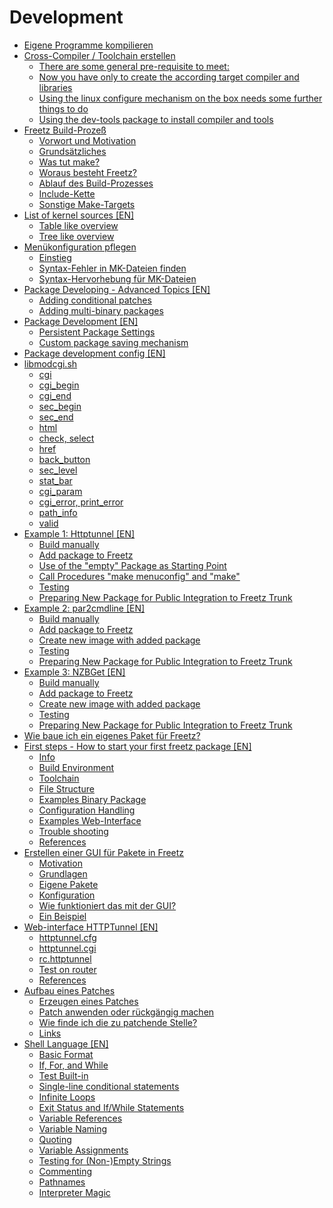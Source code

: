 [//]: # ( Do not edit this file! Run generate.sh to create it. )

# Development
 - [Eigene Programme kompilieren](compile_own_progs.md)
 - [Cross-Compiler / Toolchain erstellen](create_cross-compiler_toolchain.md)
    * [There are some general pre-requisite to meet:](create_cross-compiler_toolchain.md#there-are-some-general-pre-requisite-to-meet)
    * [Now you have only to create the according target compiler and libraries](create_cross-compiler_toolchain.md#now-you-have-only-to-create-the-according-target-compiler-and-libraries)
    * [Using the linux configure mechanism on the box needs some further things to do](create_cross-compiler_toolchain.md#using-the-linux-configure-mechanism-on-the-box-needs-some-further-things-to-do)
    * [Using the dev-tools package to install compiler and tools](create_cross-compiler_toolchain.md#using-the-dev-tools-package-to-install-compiler-and-tools)
 - [Freetz Build-Prozeß](freetz_make.md)
    * [Vorwort und Motivation](freetz_make.md#vorwort-und-motivation)
    * [Grundsätzliches](freetz_make.md#grundsätzliches)
    * [Was tut make?](freetz_make.md#was-tut-make)
    * [Woraus besteht Freetz?](freetz_make.md#woraus-besteht-freetz)
    * [Ablauf des Build-Prozesses](freetz_make.md#ablauf-des-build-prozesses)
    * [Include-Kette](freetz_make.md#include-kette)
    * [Sonstige Make-Targets](freetz_make.md#sonstige-make-targets)
 - [List of kernel sources [EN]](kernel_sources.en.md)
    * [Table like overview](kernel_sources.en.md#table-like-overview)
    * [Tree like overview](kernel_sources.en.md#tree-like-overview)
 - [Menükonfiguration pflegen](menuconfig.md)
    * [Einstieg](menuconfig.md#einstieg)
    * [Syntax-Fehler in MK-Dateien finden](menuconfig.md#syntax-fehler-in-mk-dateien-finden)
    * [Syntax-Hervorhebung für MK-Dateien](menuconfig.md#syntax-hervorhebung-für-mk-dateien)
 - [Package Developing - Advanced Topics [EN]](package_development_advanced.en.md)
    * [Adding conditional patches](package_development_advanced.en.md#adding-conditional-patches)
    * [Adding multi-binary packages](package_development_advanced.en.md#adding-multi-binary-packages)
 - [Package Development [EN]](package_development_basics.en.md)
    * [Persistent Package Settings](package_development_basics.en.md#persistent-package-settings)
    * [Custom package saving mechanism](package_development_basics.en.md#custom-package-saving-mechanism)
 - [Package development config [EN]](package_development_config.en.md)
 - [libmodcgi.sh](package_development_libmodcgi.md)
    * [cgi](package_development_libmodcgi.md#cgi)
    * [cgi_begin](package_development_libmodcgi.md#cgi-begin)
    * [cgi_end](package_development_libmodcgi.md#cgi-end)
    * [sec_begin](package_development_libmodcgi.md#sec-begin)
    * [sec_end](package_development_libmodcgi.md#sec-end)
    * [html](package_development_libmodcgi.md#html)
    * [check, select](package_development_libmodcgi.md#check-select)
    * [href](package_development_libmodcgi.md#href)
    * [back_button](package_development_libmodcgi.md#back-button)
    * [sec_level](package_development_libmodcgi.md#sec-level)
    * [stat_bar](package_development_libmodcgi.md#stat-bar)
    * [cgi_param](package_development_libmodcgi.md#cgi-param)
    * [cgi_error, print_error](package_development_libmodcgi.md#cgi-error-print-error)
    * [path_info](package_development_libmodcgi.md#path-info)
    * [valid](package_development_libmodcgi.md#valid)
 - [Example 1: Httptunnel [EN]](package_development_pkgexample1.en.md)
    * [Build manually](package_development_pkgexample1.en.md#build-manually)
    * [Add package to Freetz](package_development_pkgexample1.en.md#add-package-to-freetz)
    * [Use of the "empty" Package as Starting Point](package_development_pkgexample1.en.md#use-of-the-empty-package-as-starting-point)
    * [Call Procedures "make menuconfig" and "make"](package_development_pkgexample1.en.md#call-procedures-make-menuconfig-and-make)
    * [Testing](package_development_pkgexample1.en.md#testing)
    * [Preparing New Package for Public Integration to Freetz Trunk](package_development_pkgexample1.en.md#preparing-new-package-for-public-integration-to-freetz-trunk)
 - [Example 2: par2cmdline [EN]](package_development_pkgexample2.en.md)
    * [Build manually](package_development_pkgexample2.en.md#build-manually)
    * [Add package to Freetz](package_development_pkgexample2.en.md#add-package-to-freetz)
    * [Create new image with added package](package_development_pkgexample2.en.md#create-new-image-with-added-package)
    * [Testing](package_development_pkgexample2.en.md#testing)
    * [Preparing New Package for Public Integration to Freetz Trunk](package_development_pkgexample2.en.md#preparing-new-package-for-public-integration-to-freetz-trunk)
 - [Example 3: NZBGet [EN]](package_development_pkgexample3.en.md)
    * [Build manually](package_development_pkgexample3.en.md#build-manually)
    * [Add package to Freetz](package_development_pkgexample3.en.md#add-package-to-freetz)
    * [Create new image with added package](package_development_pkgexample3.en.md#create-new-image-with-added-package)
    * [Testing](package_development_pkgexample3.en.md#testing)
    * [Preparing New Package for Public Integration to Freetz Trunk](package_development_pkgexample3.en.md#preparing-new-package-for-public-integration-to-freetz-trunk)
 - [Wie baue ich ein eigenes Paket für Freetz?](package_development_simple.md)
 - [First steps - How to start your first freetz package [EN]](package_development_start.en.md)
    * [Info](package_development_start.en.md#info)
    * [Build Environment](package_development_start.en.md#build-environment)
    * [Toolchain](package_development_start.en.md#toolchain)
    * [File Structure](package_development_start.en.md#file-structure)
    * [Examples Binary Package](package_development_start.en.md#examples-binary-package)
    * [Configuration Handling](package_development_start.en.md#configuration-handling)
    * [Examples Web-Interface](package_development_start.en.md#examples-web-interface)
    * [Trouble shooting](package_development_start.en.md#trouble-shooting)
    * [References](package_development_start.en.md#references)
 - [Erstellen einer GUI für Pakete in Freetz](package_development_webcreate.md)
    * [Motivation](package_development_webcreate.md#motivation)
    * [Grundlagen](package_development_webcreate.md#grundlagen)
    * [Eigene Pakete](package_development_webcreate.md#eigene-pakete)
    * [Konfiguration](package_development_webcreate.md#konfiguration)
    * [Wie funktioniert das mit der GUI?](package_development_webcreate.md#wie-funktioniert-das-mit-der-gui)
    * [Ein Beispiel](package_development_webcreate.md#ein-beispiel)
 - [Web-interface HTTPTunnel [EN]](package_development_webexample.en.md)
    * [httptunnel.cfg](package_development_webexample.en.md#httptunnelcfg)
    * [httptunnel.cgi](package_development_webexample.en.md#httptunnelcgi)
    * [rc.httptunnel](package_development_webexample.en.md#rchttptunnel)
    * [Test on router](package_development_webexample.en.md#test-on-router)
    * [References](package_development_webexample.en.md#references)
 - [Aufbau eines Patches](patch.md)
    * [Erzeugen eines Patches](patch.md#erzeugen-eines-patches)
    * [Patch anwenden oder rückgängig machen](patch.md#patch-anwenden-oder-rückgängig-machen)
    * [Wie finde ich die zu patchende Stelle?](patch.md#wie-finde-ich-die-zu-patchende-stelle)
    * [Links](patch.md#links)
 - [Shell Language [EN]](shell_coding_conventions.en.md)
    * [Basic Format](shell_coding_conventions.en.md#basic-format)
    * [If, For, and While](shell_coding_conventions.en.md#if-for-and-while)
    * [Test Built-in](shell_coding_conventions.en.md#test-built-in)
    * [Single-line conditional statements](shell_coding_conventions.en.md#single-line-conditional-statements)
    * [Infinite Loops](shell_coding_conventions.en.md#infinite-loops)
    * [Exit Status and If/While Statements](shell_coding_conventions.en.md#exit-status-and-ifwhile-statements)
    * [Variable References](shell_coding_conventions.en.md#variable-references)
    * [Variable Naming](shell_coding_conventions.en.md#variable-naming)
    * [Quoting](shell_coding_conventions.en.md#quoting)
    * [Variable Assignments](shell_coding_conventions.en.md#variable-assignments)
    * [Testing for (Non-)Empty Strings](shell_coding_conventions.en.md#testing-for-non-empty-strings)
    * [Commenting](shell_coding_conventions.en.md#commenting)
    * [Pathnames](shell_coding_conventions.en.md#pathnames)
    * [Interpreter Magic](shell_coding_conventions.en.md#interpreter-magic)

